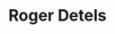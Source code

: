 ---
schema: default
title: Roger Detels
description: ''
logo: >-
  http://ph.ucla.edu/sites/default/files/styles/faculty_square/public/images/faculty/Roger%20Detels%20250x250.jpg?itok=V_-42HcC
---